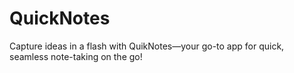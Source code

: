 # QuickNotes
Capture ideas in a flash with QuikNotes—your go-to app for quick, seamless note-taking on the go!
